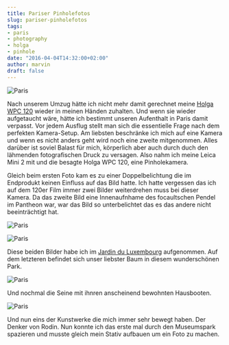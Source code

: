 ```yaml
---
title: Pariser Pinholefotos
slug: pariser-pinholefotos
tags:
- paris
- photography
- holga
- pinhole
date: "2016-04-04T14:32:00+02:00"
author: marvin
draft: false
---
```

![Paris](/images/26228757855_b642e03abb_b.jpg)

Nach unserem Umzug hätte ich nicht mehr damit gerechnet meine [Holga WPC 120](https://filmphotography.eu/kamera/holga-120-wide-pinhole/) wieder in meinen Händen zuhalten. Und wenn sie wieder aufgetaucht wäre, hätte ich bestimmt unseren Aufenthalt in Paris damit verpasst. Vor jedem Ausflug stellt man sich die essentielle Frage nach dem perfekten Kamera-Setup. Am liebsten beschränke ich mich auf eine Kamera und wenn es nicht anders geht wird noch eine zweite mitgenommen. Alles darüber ist soviel Balast für mich, körperlich aber auch durch duch den lähmenden fotografischen Druck zu versagen. Also nahm ich meine Leica Mini 2 mit und die besagte Holga WPC 120, eine Pinholekamera.

Gleich beim ersten Foto kam es zu einer Doppelbelichtung die im Endprodukt keinen Einfluss auf das Bild hatte. Ich hatte vergessen das ich auf dem 120er Film immer zwei Bilder weiterdrehen muss bei dieser Kamera. Da das zweite Bild eine Innenaufnhame des focaultschen Pendel im Pantheon war, war das Bild so unterbelichtet das es das andere nicht beeinträchtigt hat.

![Paris](/images/26162453681_0d88533bcd_b.jpg)

![Paris](/images/26228745735_4289e74ee5_b.jpg)

Diese beiden Bilder habe ich im [Jardin du Luxembourg](https://de.wikipedia.org/wiki/Jardin_du_Luxembourg) aufgenommen. Auf dem letzteren befindet sich unser liebster Baum in diesem wunderschönen Park.

![Paris](/images/26228741755_4beb918c98_b.jpg)

Und nochmal die Seine mit ihnren anscheinend bewohnten Hausbooten.

![Paris](/images/26136279792_aafc4fdf53_b.jpg)

Und nun eins der Kunstwerke die mich immer sehr bewegt haben. Der Denker von Rodin. Nun konnte ich das erste mal durch den Museumspark spazieren und musste gleich mein Stativ aufbauen um ein Foto zu machen.
